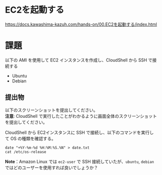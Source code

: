 # EC2を起動する
https://docs.kawashima-kazuh.com/hands-on/00.EC2を起動する/index.html

# 課題
以下の AMI を使用して EC2 インスタンスを作成し、CloudShell から SSH で接続する
* Ubuntu
* Debian

## 提出物
以下のスクリーンショットを提出してください。  
__注意__: CloudShell で実行したことがわかるように画面全体のスクリーンショットを提出してください。

CloudShell から EC2インスタンスに SSH で接続し、以下のコマンドを実行して OS の種類を確認する。
```
date "+%Y-%m-%d %H:%M:%S.%N" > date.txt
cat /etc/os-release
```

__Note__：Amazon Linux では `ec2-user` で SSH 接続していたが、`ubuntu`, `debian` ではどのユーザーを使用すれば良いでしょうか？
